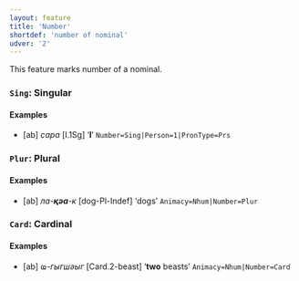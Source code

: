 ```yaml
---
layout: feature
title: 'Number'
shortdef: 'number of nominal'
udver: '2'
---
```


This feature marks number of a nominal.

### <a name="Sing">`Sing`</a>: Singular

#### Examples

* [ab] _сара_ [I.1Sg] ‘<b>I</b>’ `Number=Sing|Person=1|PronType=Prs`

### <a name="Plur">`Plur`</a>: Plural

#### Examples

* [ab] _ла-<b>қәа</b>-к_ [dog-Pl-Indef] ‘dogs’ `Animacy=Nhum|Number=Plur`

### <a name="Card">`Card`</a>: Cardinal

#### Examples

* [ab] _ҩ-гыгшәыг_ [Card.2-beast] ‘<b>two</b> beasts’ `Animacy=Nhum|Number=Card`

